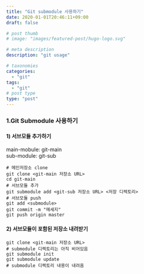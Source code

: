 ```yaml
---
title: "Git submodule 사용하기"
date: 2020-01-01T20:46:11+09:00
draft: false

# post thumb
# image: "images/featured-post/hugo-logo.svg"

# meta description
description: "git usage"

# taxonomies
categories: 
  - "git"
tags:
  - "git" 
# post type
type: "post"
---
```

### 1.Git Submodule 사용하기
#### 1) 서브모듈 추가하기
main-mobule: git-main  
sub-module: git-sub  

```
# 메인저장소 clone
git clone <git-main 저장소 URL>
cd git-main 
# 서브모듈 추가
git submodule add <git-sub 저장소 URL> <저장 디렉토리>
# 서브모듈 push
git add <submodule>
git commit -m "메세지"
git push origin master
```

#### 2) 서브모듈이 포함된 저장소 내려받기
```
git clone <git-main 저장소 URL>
# submodule 디렉토리는 아직 비어있음
git submodule init
git submodule update
# submodule 디렉토리 내용이 내려옴
```



